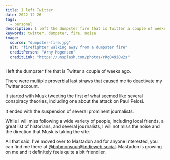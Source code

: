 ```yaml
---
title: I left Twitter
date: 2022-12-26
tags:
  - personal
description: I left the dumpster fire that is Twitter a couple of weeks ago.
keywords: twitter, dumpster, fire, noise
image:
  source: "dumpster-fire.jpg"
  alt: "firefighter walking away from a dumpster fire"
  creditPerson: "Arny Mogensen"
  creditLink: "https://unsplash.com/photos/rRgO49i8w2s"
---
```


I left the dumpster fire that is Twitter a couple of weeks ago.

There were multiple proverbial last straws that caused me to deactivate my Twitter account.

It started with Musk tweeting the first of what seemed like several conspiracy theories, including one about the attack on Paul Pelosi.

It ended with the suspension of several prominent journalists.

While I will miss following a wide variety of people, including local friends, a great list of historians, and several journalists, I will not miss the noise and the direction that Musk is taking the site.

All that said, I've moved over to Mastadon and for anyone interested, you can find me there at [@bobmonsour@indieweb.social](https://indieweb.social/@bobmonsour). Mastadon is growing on me and it definitely feels quite a bit friendlier.
